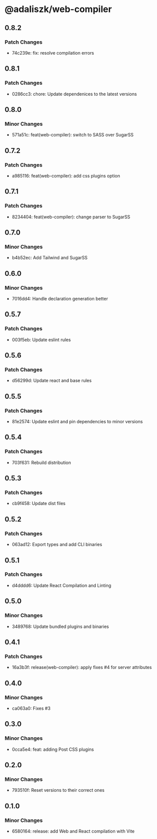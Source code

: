 # @adaliszk/web-compiler

## 0.8.2

### Patch Changes

- 74c239e: fix: resolve compilation errors

## 0.8.1

### Patch Changes

- 0286cc3: chore: Update dependenices to the latest versions

## 0.8.0

### Minor Changes

- 571a51c: feat(web-compiler): switch to SASS over SugarSS

## 0.7.2

### Patch Changes

- a985116: feat(web-compiler): add css plugins option

## 0.7.1

### Patch Changes

- 8234404: feat(web-compiler): change parser to SugarSS

## 0.7.0

### Minor Changes

- b4b52ec: Add Tailwind and SugarSS

## 0.6.0

### Minor Changes

- 7016dd4: Handle declaration generation better

## 0.5.7

### Patch Changes

- 003f5eb: Update eslint rules

## 0.5.6

### Patch Changes

- d56299d: Update react and base rules

## 0.5.5

### Patch Changes

- 81e2574: Update eslint and pin dependencies to minor versions

## 0.5.4

### Patch Changes

- 703f631: Rebuild distribution

## 0.5.3

### Patch Changes

- cb9f458: Update dist files

## 0.5.2

### Patch Changes

- 063ad12: Export types and add CLI binaries

## 0.5.1

### Patch Changes

- d4dddd6: Update React Compilation and Linting

## 0.5.0

### Minor Changes

- 3489768: Update bundled plugins and binaries

## 0.4.1

### Patch Changes

- 16a3b3f: release(web-compiler): apply fixes #4 for server attributes

## 0.4.0

### Minor Changes

- ca063a0: Fixes #3

## 0.3.0

### Minor Changes

- 0cca5e4: feat: adding Post CSS plugins

## 0.2.0

### Minor Changes

- 793510f: Reset versions to their correct ones

## 0.1.0

### Minor Changes

- 6580164: release: add Web and React compilation with Vite
